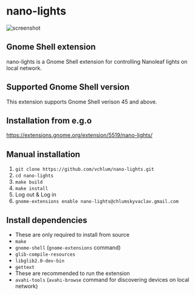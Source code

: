 # nano-lights
![screenshot](https://github.com/vchlum/nano-lights/blob/main/screenshot.png)

## Gnome Shell extension
nano-lights is a Gnome Shell extension for controlling Nanoleaf lights on local network.

## Supported Gnome Shell version
This extension supports Gnome Shell verison 45 and above.

## Installation from e.g.o
https://extensions.gnome.org/extension/5519/nano-lights/

## Manual installation

 1. `git clone https://github.com/vchlum/nano-lights.git`
 1. `cd nano-lights`
 1. `make build`
 1. `make install`
 1. Log out & Log in
 1. `gnome-extensions enable nano-lights@chlumskyvaclav.gmail.com`

## Install dependencies
  - These are only required to install from source
  - `make`
  - `gnome-shell` (`gnome-extensions` command)
  - `glib-compile-resources`
  - `libglib2.0-dev-bin`
  - `gettext`
  - These are recommended to run the extension
  - `avahi-tools` (`avahi-browse` command for discovering devices on local network)
  